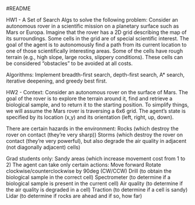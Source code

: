 #README

HW1 - A Set of Search Algs to solve the following problem: 
Consider an autonomous rover in a scientific mission on a planetary surface such as Mars or
Europa. Imagine that the rover has a 2D grid describing the map of its surroundings. Some cells in the
grid are of special scientific interest. The goal of the agent is to autonomously find a path from its current
location to one of those scientifically interesting areas. Some of the cells have rough terrain (e.g., high
slope, large rocks, slippery conditions). These cells can be considered “obstacles” to be avoided at all
costs.

Algorithms: Implement breadth-first search, depth-first search, A* search, iterative deepening, and greedy best first. 

HW2 - Context: Consider an autonomous rover on the surface of Mars. The goal of the rover is to explore the terrain around it, find and retrieve a biological sample, and to return it to the starting position. To simplify things, we will assume the Mars rover is traversing a 6x6 grid. The agent’s state is specified by its location (x,y) and its orientation (left, right, up, down).

There are certain hazards in the environment:
Rocks (which destroy the rover on contact (they’re very sharp))
Storms (which destroy the rover on contact (they’re very powerful), but also degrade the air quality in adjacent (not diagonally adjacent) cells)

Grad students only: Sandy areas (which increase movement cost from 1 to 2)
The agent can take only certain actions:
Move forward
Rotate clockwise/counterclockwise by 90deg (CW/CCW)
Drill (to obtain the biological sample in the correct cell)
Spectrometer (to determine if a biological sample is present in the current cell)
Air quality (to determine if the air quality is degraded in a cell)
Traction (to determine if a cell is sandy)
Lidar (to determine if rocks are ahead and if so, how far)
